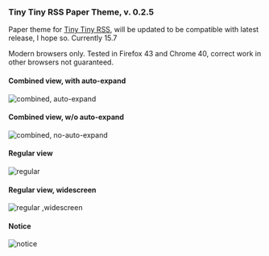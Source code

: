### Tiny Tiny RSS Paper Theme, v. 0.2.5

Paper theme for [Tiny Tiny RSS](https://tt-rss.org/gitlab/fox/tt-rss/wikis/home), will be updated to be compatible with latest release, I hope so. Currently 15.7

Modern browsers only. Tested in Firefox 43 and Chrome 40, correct work in other browsers not guaranteed.

#### Combined view, with auto-expand
![combined, auto-expand](https://raw.github.com/DarkPreacher/tt-rss-theme-paper/master/paper-previews/paper-combined-auto-expand.jpg)

#### Combined view, w/o auto-expand
![combined, no-auto-expand](https://raw.github.com/DarkPreacher/tt-rss-theme-paper/master/paper-previews/paper-combined-no-auto-expand.jpg)

#### Regular view
![regular](https://raw.github.com/DarkPreacher/tt-rss-theme-paper/master/paper-previews/paper-not-combined-widescreen.jpg)

#### Regular view, widescreen
![regular ,widescreen](https://raw.github.com/DarkPreacher/tt-rss-theme-paper/master/paper-previews/paper-not-combined.jpg)

#### Notice
![notice](https://raw.github.com/DarkPreacher/tt-rss-theme-paper/master/paper-previews/feed-title-warn.jpg)